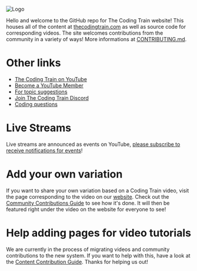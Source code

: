 ![Logo](https://github.com/CodingTrain/website/blob/master/.github/ct-logo.png?raw=true)

Hello and welcome to the GitHub repo for The Coding Train website! This houses all of the content at [thecodingtrain.com](https://thecodingtrain.com) as well as source code for corresponding videos. The site welcomes contributions from the community in a variety of ways! More informations at [CONTRIBUTING.md](CONTRIBUTING.md).

# Other links
* [The Coding Train on YouTube](https://www.youtube.com/thecodingtrain/)
* [Become a YouTube Member](https://youtube.com/thecodingtrain/join)
* [For topic suggestions](https://github.com/CodingTrain/Rainbow-Topics/)  
* [Join The Coding Train Discord](https://discord.gg/hPuGy2g)
* [Coding questions](https://discourse.processing.org)

# Live Streams

Live streams are announced as events on YouTube, [please subscribe to receive notifications for events](https://www.youtube.com/channel/UCvjgXvBlbQiydffZU7m1_aw/subscribe)! 

# Add your own variation

If you want to share your own variation based on a Coding Train video, visit the page corresponding to the video on our [website](http://thecodingtrain.com). Check out the [Community Contributions Guide](https://thecodingtrain.com/Guides/community-contribution-guide.html) to see how it's done. It will then be featured right under the video on the website for everyone to see!

# Help adding pages for video tutorials

We are currently in the process of migrating videos and community contributions to the new system. If you want to help with this, have a look at the [Content Contribution Guide](https://thecodingtrain.com/Guides/content-contribution-guide.html). Thanks for helping us out!
